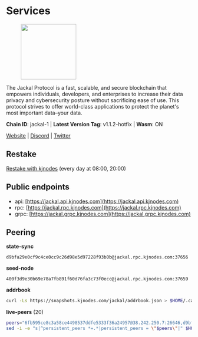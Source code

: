 # Services

<figure><img src="https://raw.githubusercontent.com/kj89/testnet_manuals/main/pingpub/logos/jackal.png" width="150" alt=""><figcaption></figcaption></figure>

The Jackal Protocol is a fast, scalable, and secure blockchain that empowers  individuals, developers, and enterprises to increase their data privacy and  cybersecurity posture without sacrificing ease of use. This protocol strives  to offer world-class applications to protect the planet's most important data–your data.

**Chain ID**: jackal-1 | **Latest Version Tag**: v1.1.2-hotfix | **Wasm**: ON

[Website](https://jackalprotocol.com) | [Discord](https://discord.com/invite/5GKym3p6rj) | [Twitter](https://twitter.com/Jackal_Protocol)

## Restake

[Restake with kjnodes](https://restake.app/jackal/jklvaloper1tr3wm3mdkz0tda6t7vavqnn7fe2g4un0f67xmt) (every day at 08:00, 20:00)
## Public endpoints

* api: [https://jackal.api.kjnodes.com](https://jackal.api.kjnodes.com)
* rpc: [https://jackal.rpc.kjnodes.com](https://jackal.rpc.kjnodes.com)
* grpc: [https://jackal.grpc.kjnodes.com](https://jackal.grpc.kjnodes.com)

## Peering

**state-sync**

```text
d9bfa29e0cf9c4ce0cc9c26d98e5d97228f93b0b@jackal.rpc.kjnodes.com:37656
```

**seed-node**

```text
400f3d9e30b69e78a7fb891f60d76fa3c73f0ecc@jackal.rpc.kjnodes.com:37659
```

**addrbook**
```bash
curl -Ls https://snapshots.kjnodes.com/jackal/addrbook.json > $HOME/.canine/config/addrbook.json
```

**live-peers** (20)
```bash
peers="6fb595ce8c3a58ce4498537ddfe5333f36a24957@38.242.250.7:26646,d9bfa29e0cf9c4ce0cc9c26d98e5d97228f93b0b@65.109.88.38:37656,11c23c5341d0ac69f9ebb3be9afa7fe0e134ece0@94.79.54.137:28656,0985977a794b298e7ef990fe344d572c60c453b1@172.105.72.158:26656,0faa7f1099de2e02deebe09fcb52863056333265@144.202.72.17:26616,e5a142be860ee9b2f5c71d813e39fceb12cbd218@78.46.78.83:26686,170397e75ca2b0f4e9f3b1bb5d0d23f9b10f01c7@46.4.53.94:30565,ebc272824924ea1a27ea3183dd0b9ba713494f83@95.214.52.139:26906,2747cd770717937021e66d3da8b730c666d74ae6@65.109.93.152:36156,83d66a37202785b09aee4e3ae1b50d2ddfbf860c@162.19.89.8:10856,55df88ae25223565af42ccd6b3b558b8e70bba31@213.239.216.252:26656,6852add4eaa027707a6000c78ea9e7cde81b058f@18.118.26.4:26656,399068f8371dce4ae5d7cd7da2c965e765e68f4b@65.108.238.102:17556,a2afb42b65da7013eca54778ce01dfb877c2a82a@154.12.227.132:37656,a79da224ad9d4501dbf1d547986ebec55d56b951@135.181.128.114:17556,db9c7d34cd04e155b3eed730f68fc9315245cf5c@65.108.124.219:30656,01aca4ff5fcbffb1b4d66ea3ecffb11e9680038c@70.71.164.192:37656,26b6255375a592c3b0664bd474a6975f468c3785@88.99.164.158:11126,bc6ce122e5809b06dcf90742ee40091f3ee6bcee@142.132.248.253:42656,d39fecbc409541de13fa644d90066d4dabe08262@95.165.89.222:24475"
sed -i -e "s|^persistent_peers *=.*|persistent_peers = \"$peers\"|" $HOME/.canine/config/config.toml
```
